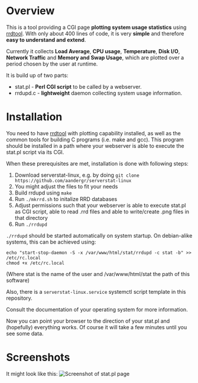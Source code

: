 # Overview

This is a tool providing a CGI page **plotting system usage statistics** using
[rrdtool](http://oss.oetiker.ch/rrdtool/).  With only about 400 lines of code,
it is very **simple** and therefore **easy to understand and extend**.  

Currently it collects **Load Average**, **CPU usage**, **Temperature**,
**Disk I/O**, **Network Traffic** and **Memory and Swap Usage**, which are plotted over a
period chosen by the user at runtime.

It is build up of two parts:
- stat.pl - **Perl CGI script** to be called by a webserver.
- rrdupd.c - **lightweight** daemon collecting system usage information.

# Installation

You need to have [rrdtool](http://oss.oetiker.ch/rrdtool/) with plotting
capability installed, as well as the common tools for building C programs (i.e.
make and gcc). This program should be installed in a path where your webserver
is able to execute the stat.pl script via its CGI.

When these prerequisites are met, installation is done with following steps:

1. Download serverstat-linux, e.g. by doing `git clone https://github.com/aandergr/serverstat-linux`
2. You might adjust the files to fit your needs
3. Build rrdupd using `make`
4. Run `./mkrrd.sh` to initalize RRD databases
5. Adjust permissions such that your webserver is able to execute stat.pl as 
   CGI script, able to read .rrd files and able to write/create .png files in
   that directory
6. Run `./rrdupd`

`./rrdupd` should be started automatically on system startup. On
debian-alike systems, this can be achieved using:

```
echo "start-stop-daemon -S -x /var/www/html/stat/rrdupd -c stat -b" >> /etc/rc.local
chmod +x /etc/rc.local
```

(Where stat is the name of the user and /var/www/html/stat the path of this
software)

Also, there is a `serverstat-linux.service` systemctl script template in this repository.

Consult the documentation of your operating system for more information.

Now you can point your browser to the direction of your stat.pl and (hopefully)
everything works. Of course it will take a few minutes until you see some data.

# Screenshots

It might look like this:
![Screenshot of stat.pl page](https://raw.github.com/wiki/aandergr/serverstat-linux/screenshot-odroid.png)
